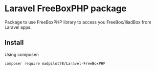 # Laravel FreeBoxPHP package

Package to use FreeBoxPHP library to access you FreeBox/IliadBox from
Laravel apps.

## Install

Using composer:

```sh
composer require madpilot78/Laravel-FreeBoxPHP
```

